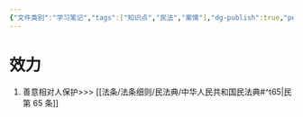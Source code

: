 ```yaml
---
{"文件类别":"学习笔记","tags":["知识点","民法","案情"],"dg-publish":true,"permalink":"/学习笔记studyup/民法总论/法人登记/","dgPassFrontmatter":true,"created":"2024-10-26T18:50:38.741+08:00","updated":"2024-10-26T18:51:05.843+08:00"}
---
```


# 效力
1. 善意相对人保护>>> [[法条/法条细则/民法典/中华人民共和国民法典#^t65\|民第 65 条]]